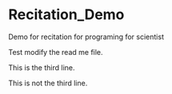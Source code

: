 # Recitation_Demo
 Demo for recitation for programing for scientist 

 Test modify the read me file.

 This is the third line.

 This is not the third line.